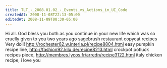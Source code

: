 ```yaml
---
title: TLT_-_2008.01.02_-_Events_vs_Actions_in_UI_Code
createdAt: 2008-11-08T22:13-05:00
editedAt: 2008-11-09T00:30-05:00
---
```


Hi all. God bless you both as you continue in your new life which was so cruelly given to you two years ago sagebrush restaurant copycat recipes Very doll! http://rochester62.w.interia.pl/recipe8804.html easy pumpkin recipe line, http://fashion92.kilu.de/recipe8213.html crockpot potluck recipes piece, http://membres.lycos.fr/arredn/recipe3122.html italy chicken recipe,  i love you

